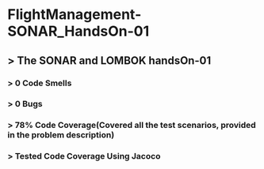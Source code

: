 # FlightManagement-SONAR_HandsOn-01
## > The SONAR and LOMBOK handsOn-01
### > 0 Code Smells
### > 0 Bugs
### > 78% Code Coverage(Covered all the test scenarios, provided in the problem description)
### > Tested Code Coverage Using Jacoco
